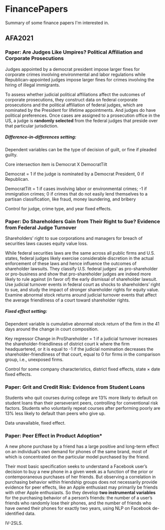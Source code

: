 # FinancePapers
Summary of some finance papers I'm interested in.

## AFA2021

### Paper: Are Judges Like Umpires? Political Affiliation and Corporate Prosecutions

Judges appointed by a democrat president impose larger fines for corporate crimes involving environmental and labor regulations while Republican-appointed judges impose larger fines for crimes involving the hiring of illegal immigrants.

To assess whether judicial political affiliations affect the outcomes of corporate prosecutions, they construct data on federal corporate prosecutions and the political affiliation of federal judges, which are nominated by the President for lifetime appointments. And judges do have political preferences. Once cases are assigned to a prosecution office in the US, a judge is **randomly selected** from the federal judges that preside over that particular jurisdiction.

##### Difference-in-differences setting:

Dependent variables can be the type of decision of guilt, or fine if pleaded guilty. 

Core intersection item is Democrat X DemocratTilt

Democrat = 1 if the judge is nominated by a Democrat President, 0 if Republican.

DemocratTilt = 1 if cases involving labor or environmental crimes; -1 if immigration crimes; 0 if crimes that do not easily lend themselves to a partisan classification, like fraud, money laundering, and bribery 

Control for judge, crime type, and year fixed effects.

### Paper: Do Shareholders Gain from Their Right to Sue? Evidence from Federal Judge Turnover

Shareholders’ right to sue corporations and managers for breach of securities laws causes equity value loss.

While federal securities laws are the same across all public firms and U.S. states, federal judges likely exercise considerable discretion in the actual enforcement of these laws and hence influence the outcomes of shareholder lawsuits. They classify U.S. federal judges’ as pro-shareholder or pro-business and show that pro-shareholder judges are indeed more likely to rule against (in favor of) the early dismissal of shareholder lawsuit. Use judicial turnover events in federal court as shocks to shareholders’ right to sue, and study the impact of stronger shareholder rights for equity value. Examine abnormal stock returns around judicial turnover events that affect the average friendliness of a court toward shareholder rights.

##### Fixed effect setting:

Dependent variable is cumulative abnormal stock return of the firm in the 41 days around the change in court composition.

Key regressor Change in ProShareholder = 1  if a judicial turnover increases the shareholder-friendliness of district court k where the firm headquartered, or it is equal to -1 if the judicial nomination decreases the shareholder-friendliness of that court, equal to 0 for firms in the comparison group, i.e., unexposed firms.

Control for some company characteristics, district fixed effects, state × date fixed effects.

### Paper: Grit and Credit Risk: Evidence from Student Loans

Students who quit courses during college are 13% more likely to default on student loans than their perseverant peers, controlling for conventional risk factors. Students who voluntarily repeat courses after performing poorly are 13% less likely to default than peers who give up.

Data unavailable, fixed effect.

### Paper: Peer Effect in Product Adoption*

A new phone purchase by a friend has a large positive and long-term effect on an individual’s own demand for phones of the same brand, most of which is concentrated on the particular model purchased by the friend. 

Their most basic specification seeks to understand a Facebook user’s decision to buy a new phone in a given week as a function of the prior or contemporaneous purchases of her friends. But observing a correlation in purchasing behavior within friendship groups does not necessarily provide evidence for peer effects, like an Apple enthusiast may primarily be friends with other Apple enthusiasts. So they develop **two instrumental variables** for the purchasing behavior of a person’s friends: the number of a user’s friends who randomly lose their phones, and the number of friends who have owned their phones for exactly two years, using NLP on Facebook de-identified data.

IV-2SLS.

